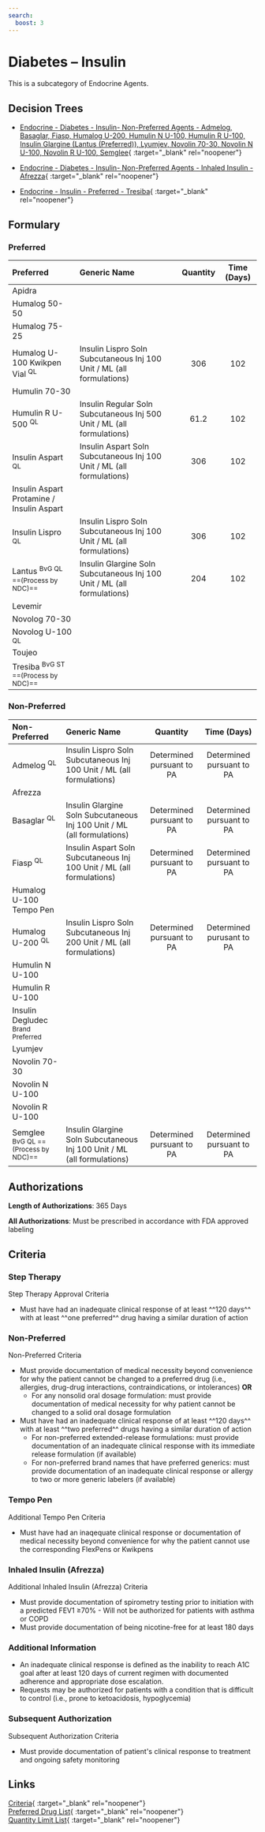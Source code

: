 ```yaml
---
search:
  boost: 3
---
```


# Diabetes – Insulin

This is a subcategory of Endocrine Agents.

## Decision Trees

- [Endocrine - Diabetes - Insulin- Non-Preferred Agents - Admelog, Basaglar, Fiasp, Humalog U-200, Humulin N U-100, Humulin R U-100, Insulin Glargine (Lantus (Preferred)), Lyumjev, Novolin 70-30, Novolin N U-100, Novolin R U-100, Semglee](https://forms.office.com/Pages/ResponsePage.aspx?id=nPhjxpvvj0G9PUHkbAzgaN9UYz8EqmlIs3_TYn4TbXBUQlFCQUYzNFJMWk9JTTQyVUJOODBJREkwRSQlQCN0PWcu){ :target="_blank" rel="noopener"}

- [Endocrine - Diabetes - Insulin- Non-Preferred Agents - Inhaled Insulin - Afrezza](https://forms.office.com/Pages/ResponsePage.aspx?id=nPhjxpvvj0G9PUHkbAzgaN9UYz8EqmlIs3_TYn4TbXBUQTc2TExZWEIyWEhaMEtERTlVU1RBMExaWCQlQCN0PWcu){ :target="_blank" rel="noopener"}

- [Endocrine - Insulin - Preferred - Tresiba](https://forms.office.com/Pages/ResponsePage.aspx?id=nPhjxpvvj0G9PUHkbAzgaN9UYz8EqmlIs3_TYn4TbXBUQk9HTkYxMTg5VElSNjJPQVExRVYzQThITCQlQCN0PWcu){ :target="_blank" rel="noopener"}

## Formulary

### Preferred

| Preferred                                 | Generic Name                                                            | Quantity | Time (Days) |
|:------------------------------------------|:------------------------------------------------------------------------|:--------:|:-----------:|
| Apidra                                    |                                                                         |          |             |
| Humalog 50-50                             |                                                                         |          |             |
| Humalog 75-25                             |                                                                         |          |             |
| Humalog U-100 Kwikpen Vial <sup>QL</sup>  | Insulin Lispro Soln Subcutaneous Inj 100 Unit / ML (all formulations)   |   306    |     102     |
| Humulin 70-30                             |                                                                         |          |             |
| Humulin R U-500 <sup>QL</sup>             | Insulin Regular Soln Subcutaneous Inj 500 Unit / ML (all formulations)  |   61.2   |     102     |
| Insulin Aspart <sup>QL</sup>              | Insulin Aspart Soln Subcutaneous Inj 100 Unit / ML (all formulations)   |   306    |     102     |
| Insulin Aspart Protamine / Insulin Aspart |                                                                         |          |             |
| Insulin Lispro <sup>QL</sup>              | Insulin Lispro Soln Subcutaneous Inj 100 Unit / ML (all formulations)   |   306    |     102     |
| Lantus <sup>BvG QL ==(Process by NDC)==</sup>                  | Insulin Glargine Soln Subcutaneous Inj 100 Unit / ML (all formulations) |   204    |     102     |
| Levemir                                   |                                                                         |          |             |
| Novolog 70-30                             |                                                                         |          |             |
| Novolog U-100 <sup>QL</sup>               |                                                                         |          |             |
| Toujeo                                    |                                                                         |          |             |
| Tresiba <sup>BvG ST ==(Process by NDC)==</sup>                 |                                                                         |          |             |

### Non-Preferred

| Non-Preferred                                                                               | Generic Name                                                            |         Quantity          |        Time (Days)        |
|:--------------------------------------------------------------------------------------------|:------------------------------------------------------------------------|:-------------------------:|:-------------------------:|
| Admelog <sup>QL</sup>                                                                       | Insulin Lispro Soln Subcutaneous Inj 100 Unit / ML (all formulations)   | Determined pursuant to PA | Determined pursuant to PA |
| Afrezza                                                                                     |                                                                         |                           |                           |
| Basaglar <sup>QL</sup>                                                                      | Insulin Glargine Soln Subcutaneous Inj 100 Unit / ML (all formulations) | Determined pursuant to PA | Determined pursuant to PA |
| Fiasp <sup>QL</sup>                                                                         | Insulin Aspart Soln Subcutaneous Inj 100 Unit / ML (all formulations)   | Determined pursuant to PA | Determined pursuant to PA |
| Humalog U-100 Tempo Pen                                                                     |                                                                         |                           |                           |
| Humalog U-200 <sup>QL</sup>                                                                 | Insulin Lispro Soln Subcutaneous Inj 200 Unit / ML (all formulations)   | Determined pursuant to PA | Determined purusant to PA |
| Humulin N U-100                                                                             |                                                                         |                           |                           |
| Humulin R U-100                                                                             |                                                                         |                           |                           |
| <span title = "Brand Preferred: Tresiba">Insulin Degludec</span> <sup>Brand Preferred</sup> |                                                                         |                           |                           |
| Lyumjev                                                                                     |                                                                         |                           |                           |
| Novolin 70-30                                                                               |                                                                         |                           |                           |
| Novolin N U-100                                                                             |                                                                         |                           |                           |
| Novolin R U-100                                                                             |                                                                         |                           |                           |
| Semglee <sup>BvG QL ==(Process by NDC)==</sup>                                                                   | Insulin Glargine Soln Subcutaneous Inj 100 Unit / ML (all formulations) | Determined pursuant to PA | Determined pursuant to PA |

## Authorizations

**Length of Authorizations**: 365 Days

**All Authorizations**: Must be prescribed in accordance with FDA approved labeling

## Criteria

### Step Therapy

Step Therapy Approval Criteria

- Must have had an inadequate clinical response of at least ^^120 days^^ with at least ^^one preferred^^ drug having a similar duration of action 

### Non-Preferred

Non-Preferred Criteria

- Must provide documentation of medical necessity beyond convenience for why the patient cannot be changed to a preferred drug (i.e., allergies, drug-drug interactions, contraindications, or intolerances) **OR**
    - For any nonsolid oral dosage formulation: must provide documentation of medical necessity for why patient cannot be changed to a solid oral dosage formulation
- Must have had an inadequate clinical response of at least ^^120 days^^ with at least ^^two preferred^^ drugs having a similar duration of action
    - For non-preferred extended-release formulations: must provide documentation of an inadequate clinical response with its immediate release formulation (if available)
    - For non-preferred brand names that have preferred generics: must provide documentation of an inadequate clinical response or allergy to two or more generic labelers (if available)

### Tempo Pen

Additional Tempo Pen Criteria
 
- Must have had an inaqequate clinical response or documentation of medical necessity beyond convenience for why the patient cannot use the corresponding FlexPens or Kwikpens
  
### Inhaled Insulin (Afrezza)

Additional Inhaled Insulin (Afrezza) Criteria

- Must provide documentation of spirometry testing prior to initiation with a predicted FEV1 ≥70% - Will not be authorized for patients with asthma or COPD
- Must provide documentation of being nicotine-free for at least 180 days

### Additional Information

- An inadequate clinical response is defined as the inability to reach A1C goal after at least 120 days of current regimen with documented adherence and appropriate dose escalation.
- Requests may be authorized for patients with a condition that is difficult to control (i.e., prone to ketoacidosis, hypoglycemia)

### Subsequent Authorization

Subsequent Authorization Criteria

- Must provide documentation of patient's clinical response to treatment and ongoing safety monitoring

## Links

[Criteria](https://medicaid.ohio.gov/static/PHM/drug-coverage/20230701+UPDL+Criteria+_v1_FINAL.approved.pdf#page=54){ :target="_blank" rel="noopener"} </br>
[Preferred Drug List](https://medicaid.ohio.gov/static/PHM/drug-coverage/20230701_UPDL_FINAL_ODM.approved.v2.pdf#page=20){ :target="_blank" rel="noopener"} </br>
[Quantity Limit List](https://pharmacy.medicaid.ohio.gov/sites/default/files/20230101_Ohio_Medicaid_Quantity_Document_APPROVED.pdf){ :target="_blank" rel="noopener"}
